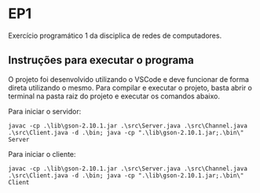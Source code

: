 # EP1
Exercício programático 1 da disciplica de redes de computadores.

## Instruções para executar o programa
O projeto foi desenvolvido utilizando o VSCode e deve funcionar de forma direta utilizando o mesmo. Para compilar e executar o projeto, basta abrir o terminal na pasta raiz do projeto e executar os comandos abaixo.

Para iniciar o servidor:

```javac -cp .\lib\gson-2.10.1.jar .\src\Server.java .\src\Channel.java .\src\Client.java -d .\bin; java -cp ".\lib\gson-2.10.1.jar;.\bin\" Server```

Para iniciar o cliente:

```javac -cp .\lib\gson-2.10.1.jar .\src\Server.java .\src\Channel.java .\src\Client.java -d .\bin; java -cp ".\lib\gson-2.10.1.jar;.\bin\" Client```